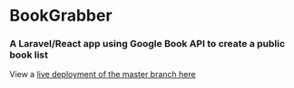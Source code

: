 # BookGrabber

### A Laravel/React app using Google Book API to create a public book list

View a [live deployment of the master branch here](https://bookgrabber.herokuapp.com/)